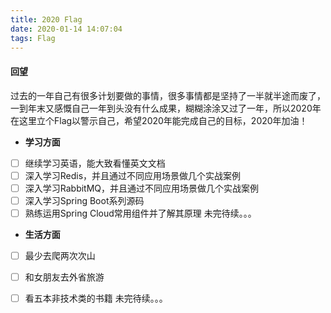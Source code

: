 ```yaml
---
title: 2020 Flag
date: 2020-01-14 14:07:04
tags: Flag
---
```

####  回望

过去的一年自己有很多计划要做的事情，很多事情都是坚持了一半就半途而废了，一到年末又感慨自己一年到头没有什么成果，糊糊涂涂又过了一年，所以2020年在这里立个Flag以警示自己，希望2020年能完成自己的目标，2020年加油！

- **学习方面**
* [ ] 继续学习英语，能大致看懂英文文档
* [ ] 深入学习Redis，并且通过不同应用场景做几个实战案例
* [ ] 深入学习RabbitMQ，并且通过不同应用场景做几个实战案例
* [ ] 深入学习Spring Boot系列源码
* [ ] 熟练运用Spring Cloud常用组件并了解其原理
未完待续。。。

- **生活方面**
* [ ] 最少去爬两次次山
* [ ] 和女朋友去外省旅游
* [ ] 看五本非技术类的书籍
未完待续。。。



